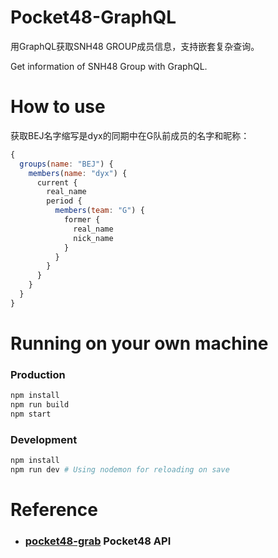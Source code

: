 # Pocket48-GraphQL
用GraphQL获取SNH48 GROUP成员信息，支持嵌套复杂查询。

Get information of SNH48 Group with GraphQL.

# How to use
获取BEJ名字缩写是dyx的同期中在G队前成员的名字和昵称：

```javascript
{
  groups(name: "BEJ") {
    members(name: "dyx") {
      current {
        real_name
        period {
          members(team: "G") {
            former {
              real_name
              nick_name
            }
          }
        }
      }
    }
  }
}
```

# Running on your own machine

### Production
```sh
npm install
npm run build
npm start
```

### Development
```sh
npm install
npm run dev # Using nodemon for reloading on save
```

# Reference
* ### [pocket48-grab](https://github.com/xsaiting/pocket48-grab/) Pocket48 API